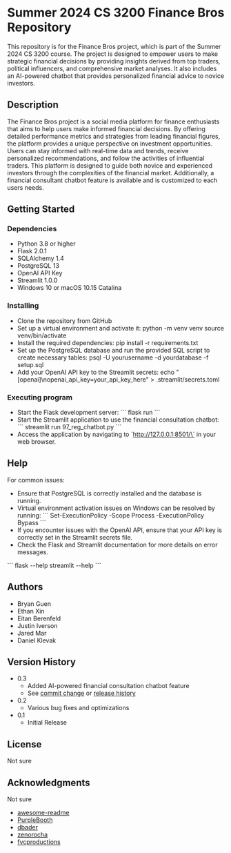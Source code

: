 # Summer 2024 CS 3200 Finance Bros Repository

This repository is for the Finance Bros project, which is part of the Summer 2024 CS 3200 course. The project is designed to empower users to make strategic financial decisions by providing insights derived from top traders, political influencers, and comprehensive market analyses. It also includes an AI-powered chatbot that provides personalized financial advice to novice investors.

## Description

The Finance Bros project is a social media platform for finance enthusiasts that aims to help users make informed financial decisions. By offering detailed performance metrics and strategies from leading financial figures, the platform provides a unique perspective on investment opportunities. Users can stay informed with real-time data and trends, receive personalized recommendations, and follow the activities of influential traders. This platform is designed to guide both novice and experienced investors through the complexities of the financial market. Additionally, a financial consultant chatbot feature is available and is customized to each users needs.

## Getting Started

### Dependencies

* Python 3.8 or higher
* Flask 2.0.1
* SQLAlchemy 1.4
* PostgreSQL 13
* OpenAI API Key
* Streamlit 1.0.0
* Windows 10 or macOS 10.15 Catalina

### Installing

* Clone the repository from GitHub
* Set up a virtual environment and activate it:
  python -m venv venv
  source venv/bin/activate 
* Install the required dependencies:
  pip install -r requirements.txt
* Set up the PostgreSQL database and run the provided SQL script to create necessary tables:
  psql -U yourusername -d yourdatabase -f setup.sql
* Add your OpenAI API key to the Streamlit secrets:
  echo "[openai]\\nopenai_api_key=your_api_key_here" > .streamlit/secrets.toml
### Executing program

* Start the Flask development server:
  \`\`\`
  flask run
  \`\`\`
* Start the Streamlit application to use the financial consultation chatbot:
  \`\`\`
  streamlit run 97_reg_chatbot.py
  \`\`\`
* Access the application by navigating to \`http://127.0.0.1:8501/\` in your web browser.

## Help

For common issues:
* Ensure that PostgreSQL is correctly installed and the database is running.
* Virtual environment activation issues on Windows can be resolved by running:
  \`\`\`
  Set-ExecutionPolicy -Scope Process -ExecutionPolicy Bypass
  \`\`\`
* If you encounter issues with the OpenAI API, ensure that your API key is correctly set in the Streamlit secrets file.
* Check the Flask and Streamlit documentation for more details on error messages.

\`\`\`
flask --help
streamlit --help
\`\`\`

## Authors

* Bryan Guen  
* Ethan Xin  
* Eitan Berenfeld  
* Justin Iverson  
* Jared Mar  
* Daniel Klevak  

## Version History

* 0.3
    * Added AI-powered financial consultation chatbot feature
    * See [commit change](https://github.com/guenbr/cs3200-FinanceBros/commits/main) or [release history](https://github.com/guenbr/cs3200-FinanceBros/releases)
* 0.2
    * Various bug fixes and optimizations
* 0.1
    * Initial Release

## License

Not sure

## Acknowledgments

Not sure

* [awesome-readme](https://github.com/matiassingers/awesome-readme)
* [PurpleBooth](https://gist.github.com/PurpleBooth/109311bb0361f32d87a2)
* [dbader](https://github.com/dbader/readme-template)
* [zenorocha](https://gist.github.com/zenorocha/4526327)
* [fvcproductions](https://gist.github.com/fvcproductions/1bfc2d4aecb01a834b46)
